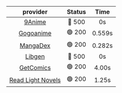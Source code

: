 | **provider** | **Status** | **Time** |
|:--------:|:------:|:----:|
| [9Anime](https://9anime.to) | 🔴 500 | 0s |
| [Gogoanime](https://gogoanime.gg) | 🟢 200 | 0.559s |
| [MangaDex](https://mangadex.org) | 🟢 200 | 0.282s |
| [Libgen](http://libgen) | 🔴 500 | 0s |
| [GetComics](https://getcomics.info/) | 🟢 200 | 4.00s |
| [Read Light Novels](https://readlightnovels.net) | 🟢 200 | 1.25s |
